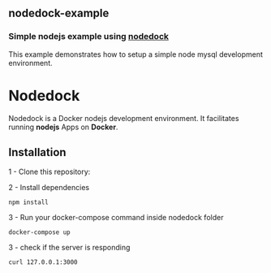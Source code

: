 ## nodedock-example
### Simple nodejs example using [nodedock](https://github.com/siyangbi/nodedock)

This example demonstrates how to setup a simple node mysql development environment. 

# Nodedock
Nodedock is a Docker nodejs development environment. It facilitates running **nodejs** Apps on **Docker**. 


## Installation


1 - Clone this repository:

2 - Install dependencies

```
npm install
```

3 - Run your docker-compose command inside nodedock folder

```
docker-compose up 
```

3 - check if the server is responding

```
curl 127.0.0.1:3000
```

	
	
	


